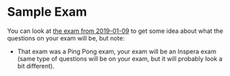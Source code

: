 <SetTitle title="Client-Server Communication" />

# Sample Exam
You can look at [the exam from 2019-01-09](files/exam-2019-01-09.pdf) to get some idea about what the questions on your exam will be, but note:

* That exam was a Ping Pong exam, your exam will be an Inspera exam (same type of questions will be on your exam, but it will probably look a bit different).